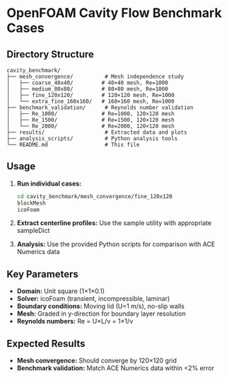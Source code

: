# OpenFOAM Cavity Flow Benchmark Cases

## Directory Structure

```
cavity_benchmark/
├── mesh_convergence/          # Mesh independence study
│   ├── coarse_40x40/         # 40×40 mesh, Re=1000
│   ├── medium_80x80/         # 80×80 mesh, Re=1000  
│   ├── fine_120x120/         # 120×120 mesh, Re=1000
│   └── extra_fine_160x160/   # 160×160 mesh, Re=1000
├── benchmark_validation/      # Reynolds number validation
│   ├── Re_1000/              # Re=1000, 120×120 mesh
│   ├── Re_1500/              # Re=1500, 120×120 mesh
│   └── Re_2000/              # Re=2000, 120×120 mesh
├── results/                   # Extracted data and plots
├── analysis_scripts/          # Python analysis tools
└── README.md                  # This file
```

## Usage

1. **Run individual cases:**
   ```bash
   cd cavity_benchmark/mesh_convergence/fine_120x120
   blockMesh
   icoFoam
   ```

2. **Extract centerline profiles:**
   Use the sample utility with appropriate sampleDict

3. **Analysis:**
   Use the provided Python scripts for comparison with ACE Numerics data

## Key Parameters

- **Domain:** Unit square (1×1×0.1)
- **Solver:** icoFoam (transient, incompressible, laminar)
- **Boundary conditions:** Moving lid (U=1 m/s), no-slip walls
- **Mesh:** Graded in y-direction for boundary layer resolution
- **Reynolds numbers:** Re = U×L/ν = 1×1/ν

## Expected Results

- **Mesh convergence:** Should converge by 120×120 grid
- **Benchmark validation:** Match ACE Numerics data within <2% error

